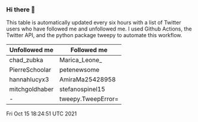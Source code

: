 ### Hi there 👋

This table is automatically updated every six hours with a list of Twitter users who have followed me and unfollowed me. I used Github Actions, the Twitter API, and the python package tweepy to automate this workflow.

| Unfollowed me |  Followed me |
| --- | --- |
|chad_zubka|Marica_Leone_|
|PierreSchoolar|petenewsome|
|hannahlucyx3|AmiraMa25428958|
|mitchgoldhaber|stefanospinel15|
|-|tweepy.TweepError=|
Fri Oct 15 18:24:51 UTC 2021
